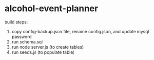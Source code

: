 # alcohol-event-planner

build steps:

1. copy config-backup.json file, rename config.json, and update mysql password
2. run schema.sql
3. run node server.js (to create tables)
4. run seeds.js (to populate table)

